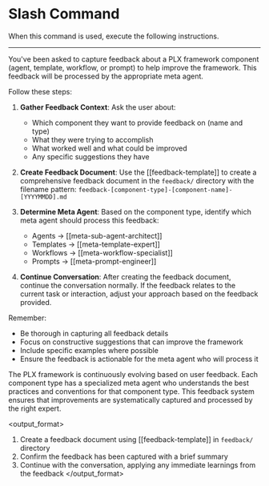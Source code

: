 # Slash Command

When this command is used, execute the following instructions.

---

<instruction>
You've been asked to capture feedback about a PLX framework component (agent, template, workflow, or prompt) to help improve the framework. This feedback will be processed by the appropriate meta agent.

Follow these steps:

1. **Gather Feedback Context**: Ask the user about:
   - Which component they want to provide feedback on (name and type)
   - What they were trying to accomplish
   - What worked well and what could be improved
   - Any specific suggestions they have

2. **Create Feedback Document**: Use the [[feedback-template]] to create a comprehensive feedback document in the `feedback/` directory with the filename pattern: `feedback-[component-type]-[component-name]-[YYYYMMDD].md`

3. **Determine Meta Agent**: Based on the component type, identify which meta agent should process this feedback:
   - Agents → [[meta-sub-agent-architect]]
   - Templates → [[meta-template-expert]]
   - Workflows → [[meta-workflow-specialist]]
   - Prompts → [[meta-prompt-engineer]]

4. **Continue Conversation**: After creating the feedback document, continue the conversation normally. If the feedback relates to the current task or interaction, adjust your approach based on the feedback provided.

Remember:
- Be thorough in capturing all feedback details
- Focus on constructive suggestions that can improve the framework
- Include specific examples where possible
- Ensure the feedback is actionable for the meta agent who will process it
</instruction>

<context>
The PLX framework is continuously evolving based on user feedback. Each component type has a specialized meta agent who understands the best practices and conventions for that component type. This feedback system ensures that improvements are systematically captured and processed by the right expert.
</context>

<output_format>
1. Create a feedback document using [[feedback-template]] in `feedback/` directory
2. Confirm the feedback has been captured with a brief summary
3. Continue with the conversation, applying any immediate learnings from the feedback
</output_format>
